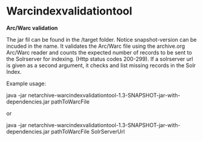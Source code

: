 Warcindexvalidationtool
==========

**Arc/Warc validation**

The jar fil can be found in the /target folder. Notice snapshot-version can be incuded in the name.
It validates the Arc/Warc file using the archive.org Arc/Warc reader and counts the expected number of records
to be sent to the Solrserver for indexing. (Http status codes 200-299).
If a solrserver url is given as a second argument, it checks and list missing records in the Solr Index.


Example usage:

java -jar netarchive-warcindexvalidationtool-1.3-SNAPSHOT-jar-with-dependencies.jar pathToWarcFile

or

java -jar netarchive-warcindexvalidationtool-1.3-SNAPSHOT-jar-with-dependencies.jar pathToWarcFile SolrServerUrl

